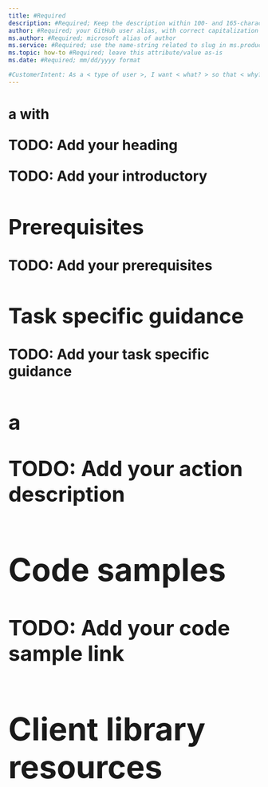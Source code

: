 ```yaml
---
title: #Required
description: #Required; Keep the description within 100- and 165-characters including spaces.
author: #Required; your GitHub user alias, with correct capitalization
ms.author: #Required; microsoft alias of author
ms.service: #Required; use the name-string related to slug in ms.product/ms.service
ms.topic: how-to #Required; leave this attribute/value as-is
ms.date: #Required; mm/dd/yyyy format

#CustomerIntent: As a < type of user >, I want < what? > so that < why? >.
---
```


# <Action> a <Object> with <language>

<!--

There are three types of Task group/action file:

* Single variable of task
* Single task (only 1 variation)
* Group of tasks

Required. The H1 can use the same text as the title, but it can be longer than 65 characters.

The H1 depends on which type of task group/action file you are creating. 

* Single variable of task
    * Example: Copy a blob from a source
* Single task (only 1 variation)
    * Example: Create a container
* Group of tasks
    * Example: Encrypt and decrypt a key

-->

TODO: Add your heading

<!-- 2. Introductory paragraph ----------------------------------------------------------

Required. Lead with an intro that describes the tasks. Keep it focused.

* Introduction immediately follows the H1 text.
* Introduction section should be 1 paragraph.
* Don't use a bulleted list of article H2 sections.

Example: 


Blobs in Azure Storage are organized into containers. Before you can upload a blob, you must first create a container. This article shows how to create containers with the Azure Storage client library for JavaScript.

-->

TODO: Add your introductory 

## Prerequisites

<!--

Required. List the prerequisites for the task. 

Example: 

The examples in this article assume you already have a project set up to work with the Azure Blob Storage client library for JavaScript. To learn about setting up your project, including package installation, importing modules, and creating an authorized client object to work with data resources, see Get started with Azure Blob Storage and JavaScript.
The authorization mechanism must have permissions to create a blob container. 
-->

TODO: Add your prerequisites

## Task specific guidance

<!--

Optional.

Depending on your service and the SDK, you may need to include information unique to a task group action file that a developer needs to be successful. Depending on the complexity of the information, it can be in a single H2 or multiple H2s.

Examples include: 

* Naming conventions
* SKU/pricing tier functionality

-->

TODO: Add your task specific guidance

## <action> a <object>

<!--

Required. Repeat this section for each action in the task group.

The H2 should describe the task and how it works. This doesn't have to be a long section, but it should provide a brief overview of the task and how it works. The code snippet should be as usable as possible for the user. They should be able to copy and paste into their own application with minimal changes.

Each section should include the following in a scannable format:

* Client object/method reference documentation link
* Response object reference documentation link
* The code snippet should have minimal comments because this isn't localized. If comments for the code are necessary, they should be in the markdown after the code snippet.
-->

TODO: Add your action description

## Code samples

<!--

Required. Provide a link to the code samples used in the file.

--> 

TODO: Add your code sample link 

## Client library resources 

<!--

Required. Provide a link to the client library resources used in the file.

--> 